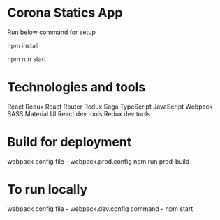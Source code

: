 # Corona Statics App

Run below command for setup

npm install

npm run start


# Technologies and tools  
React
Redux
React Router
Redux Saga
TypeScript 
JavaScript
Webpack
SASS
Material UI
React dev tools
Redux dev tools

# Build for deployment
webpack config file - webpack.prod.config 
npm run prod-build

# To run locally
webpack config file - webpack.dev.config 
command - npm start 

